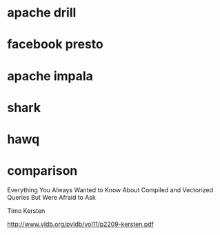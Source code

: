 
# apache drill

# facebook presto

# apache impala

# shark

# hawq

# comparison

Everything You Always Wanted to Know About Compiled and Vectorized Queries But Were Afraid to Ask

Timo Kersten 

http://www.vldb.org/pvldb/vol11/p2209-kersten.pdf
